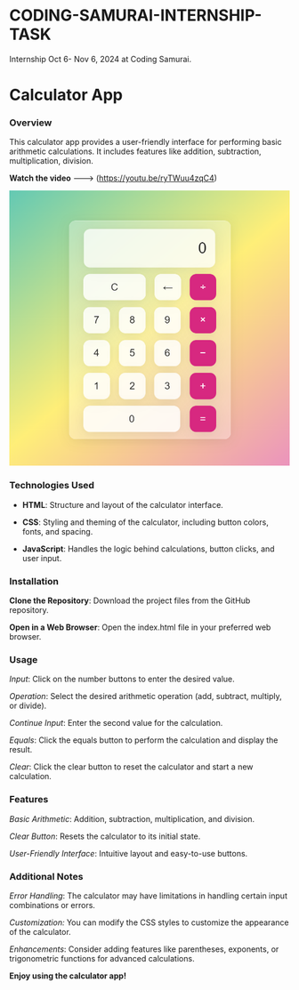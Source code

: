 # CODING-SAMURAI-INTERNSHIP-TASK
Internship Oct 6- Nov 6, 2024 at Coding Samurai.  



  

# Calculator App  

  

### Overview

This calculator app provides a user-friendly interface for performing basic arithmetic calculations. It includes features like addition, subtraction, multiplication, division.

**Watch the video**  ---> (https://youtu.be/ryTWuu4zqC4)

![ScreenShot Calculator App](CalculatorApp/screencalc.png)
  

### Technologies Used

* **HTML**: Structure and layout of the calculator interface.

* **CSS**: Styling and theming of the calculator, including button colors, fonts, and spacing.

* **JavaScript**: Handles the logic behind calculations, button clicks, and user input.

### Installation

**Clone the Repository**: Download the project files from the GitHub repository.

**Open in a Web Browser**: Open the index.html file in your preferred web browser.

### Usage

*Input*: Click on the number buttons to enter the desired value.

*Operation*: Select the desired arithmetic operation (add, subtract, multiply, or divide).

*Continue Input*: Enter the second value for the calculation.

*Equals*: Click the equals button to perform the calculation and display the result.

*Clear*: Click the clear button to reset the calculator and start a new calculation.

### Features

*Basic Arithmetic*: Addition, subtraction, multiplication, and division.

*Clear Button*: Resets the calculator to its initial state.

*User-Friendly Interface*: Intuitive layout and easy-to-use buttons.

### Additional Notes

*Error Handling*: The calculator may have limitations in handling certain input combinations or errors.

*Customization:* You can modify the CSS styles to customize the appearance of the calculator.

*Enhancements*: Consider adding features like parentheses, exponents, or trigonometric functions for advanced calculations.

**Enjoy using the calculator app!**
